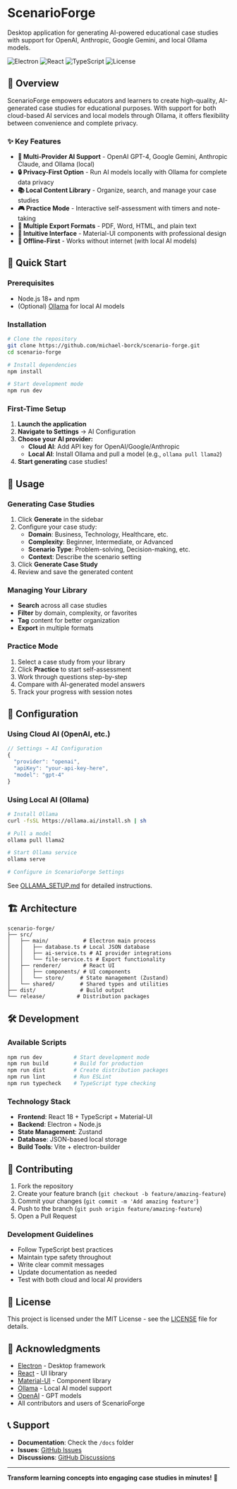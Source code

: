 # ScenarioForge

Desktop application for generating AI-powered educational case studies with support for OpenAI, Anthropic, Google Gemini, and local Ollama models.

![Electron](https://img.shields.io/badge/Electron-26.2.1-47848F?logo=electron&logoColor=white)
![React](https://img.shields.io/badge/React-18.2.0-61DAFB?logo=react&logoColor=white)
![TypeScript](https://img.shields.io/badge/TypeScript-5.2.2-3178C6?logo=typescript&logoColor=white)
![License](https://img.shields.io/badge/License-MIT-green.svg)

## 🎯 Overview

ScenarioForge empowers educators and learners to create high-quality, AI-generated case studies for educational purposes. With support for both cloud-based AI services and local models through Ollama, it offers flexibility between convenience and complete privacy.

### ✨ Key Features

- **🤖 Multi-Provider AI Support** - OpenAI GPT-4, Google Gemini, Anthropic Claude, and Ollama (local)
- **🔒 Privacy-First Option** - Run AI models locally with Ollama for complete data privacy
- **📚 Local Content Library** - Organize, search, and manage your case studies
- **🎮 Practice Mode** - Interactive self-assessment with timers and note-taking
- **📄 Multiple Export Formats** - PDF, Word, HTML, and plain text
- **🎨 Intuitive Interface** - Material-UI components with professional design
- **💾 Offline-First** - Works without internet (with local AI models)

## 🚀 Quick Start

### Prerequisites

- Node.js 18+ and npm
- (Optional) [Ollama](https://ollama.ai) for local AI models

### Installation

```bash
# Clone the repository
git clone https://github.com/michael-borck/scenario-forge.git
cd scenario-forge

# Install dependencies
npm install

# Start development mode
npm run dev
```

### First-Time Setup

1. **Launch the application**
2. **Navigate to Settings** → AI Configuration
3. **Choose your AI provider:**
   - **Cloud AI**: Add API key for OpenAI/Google/Anthropic
   - **Local AI**: Install Ollama and pull a model (e.g., `ollama pull llama2`)
4. **Start generating** case studies!

## 📖 Usage

### Generating Case Studies

1. Click **Generate** in the sidebar
2. Configure your case study:
   - **Domain**: Business, Technology, Healthcare, etc.
   - **Complexity**: Beginner, Intermediate, or Advanced
   - **Scenario Type**: Problem-solving, Decision-making, etc.
   - **Context**: Describe the scenario setting
3. Click **Generate Case Study**
4. Review and save the generated content

### Managing Your Library

- **Search** across all case studies
- **Filter** by domain, complexity, or favorites
- **Tag** content for better organization
- **Export** in multiple formats

### Practice Mode

1. Select a case study from your library
2. Click **Practice** to start self-assessment
3. Work through questions step-by-step
4. Compare with AI-generated model answers
5. Track your progress with session notes

## 🔧 Configuration

### Using Cloud AI (OpenAI, etc.)

```javascript
// Settings → AI Configuration
{
  "provider": "openai",
  "apiKey": "your-api-key-here",
  "model": "gpt-4"
}
```

### Using Local AI (Ollama)

```bash
# Install Ollama
curl -fsSL https://ollama.ai/install.sh | sh

# Pull a model
ollama pull llama2

# Start Ollama service
ollama serve

# Configure in ScenarioForge Settings
```

See [OLLAMA_SETUP.md](OLLAMA_SETUP.md) for detailed instructions.

## 🏗️ Architecture

```
scenario-forge/
├── src/
│   ├── main/           # Electron main process
│   │   ├── database.ts # Local JSON database
│   │   ├── ai-service.ts # AI provider integrations
│   │   └── file-service.ts # Export functionality
│   ├── renderer/       # React UI
│   │   ├── components/ # UI components
│   │   └── store/     # State management (Zustand)
│   └── shared/        # Shared types and utilities
├── dist/              # Build output
└── release/          # Distribution packages
```

## 🛠️ Development

### Available Scripts

```bash
npm run dev          # Start development mode
npm run build        # Build for production
npm run dist         # Create distribution packages
npm run lint         # Run ESLint
npm run typecheck    # TypeScript type checking
```

### Technology Stack

- **Frontend**: React 18 + TypeScript + Material-UI
- **Backend**: Electron + Node.js
- **State Management**: Zustand
- **Database**: JSON-based local storage
- **Build Tools**: Vite + electron-builder

## 🤝 Contributing

1. Fork the repository
2. Create your feature branch (`git checkout -b feature/amazing-feature`)
3. Commit your changes (`git commit -m 'Add amazing feature'`)
4. Push to the branch (`git push origin feature/amazing-feature`)
5. Open a Pull Request

### Development Guidelines

- Follow TypeScript best practices
- Maintain type safety throughout
- Write clear commit messages
- Update documentation as needed
- Test with both cloud and local AI providers

## 📝 License

This project is licensed under the MIT License - see the [LICENSE](LICENSE) file for details.

## 🙏 Acknowledgments

- [Electron](https://www.electronjs.org/) - Desktop framework
- [React](https://reactjs.org/) - UI library
- [Material-UI](https://mui.com/) - Component library
- [Ollama](https://ollama.ai/) - Local AI model support
- [OpenAI](https://openai.com/) - GPT models
- All contributors and users of ScenarioForge

## 📞 Support

- **Documentation**: Check the `/docs` folder
- **Issues**: [GitHub Issues](https://github.com/michael-borck/scenario-forge/issues)
- **Discussions**: [GitHub Discussions](https://github.com/michael-borck/scenario-forge/discussions)

---

**Transform learning concepts into engaging case studies in minutes!** 🚀